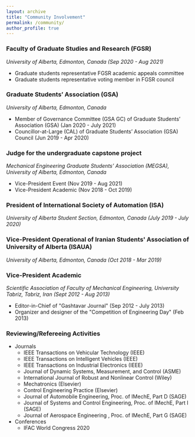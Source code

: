 ```yaml
---
layout: archive
title: "Community Involvement"
permalink: /community/
author_profile: true
---
```


### Faculty of Graduate Studies and Research (FGSR)
_University of Alberta, Edmonton, Canada (Sep 2020 - Aug 2021)_
* Graduate students representative FGSR academic appeals committee
* Graduate students representative voting member in FGSR council

### Graduate Students’ Association (GSA)
_University of Alberta, Edmonton, Canada_
* Member of Governance Committee (GSA GC) of Graduate Students’ Association (GSA) (Jan 2020 - July 2021)
* Councillor-at-Large (CAL) of Graduate Students’ Association (GSA) Council (Jun 2019 - Apr 2020)

### Judge for the undergraduate capstone project
_Mechanical Engineering Graduate Students’ Association (MEGSA), University of Alberta, Edmonton, Canada_
* Vice-President Event (Nov 2019 - Aug 2021)
* Vice-President Academic (Nov 2018 - Oct 2019)


### President of International Society of Automation (ISA)
_University of Alberta Student Section, Edmonton, Canada (July 2019 - July 2020)_


### Vice-President Operational of Iranian Students' Association of University of Alberta (ISAUA)
_University of Alberta, Edmonton, Canada (Oct 2018 - Mar 2019)_

### Vice-President Academic 
_Scientific Association of Faculty of Mechanical Engineering, University Tabriz, Tabriz, Iran (Sept 2012 - Aug 2013)_
* Editor-in-Chief of "Gashtavar Journal" (Sep 2012 - July 2013)
* Organizer and designer of the "Competition of Engineering Day" (Feb 2013)


### Reviewing/Refereeing Activities
* Journals
    * IEEE Transactions on Vehicular Technology (IEEE)
    * IEEE Transactions on Intelligent Vehicles (IEEE)
    * IEEE Transactions on Industrial Electronics (IEEE)
    * Journal of Dynamic Systems, Measurement, and Control (ASME)
    * International Journal of Robust and Nonlinear Control (Wiley)
    * Mechatronics  (Elsevier)
    * Control Engineering Practice  (Elsevier)
    * Journal of Automobile Engineering, Proc. of IMechE, Part D (SAGE)
    * Journal of Systems and Control Engineering, Proc. of IMechE, Part I (SAGE)
    * Journal of Aerospace Engineering , Proc. of IMechE, Part G (SAGE)
* Conferences
    * IFAC World Congress 2020
